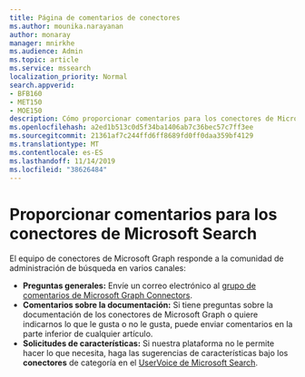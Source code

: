 ```yaml
---
title: Página de comentarios de conectores
ms.author: mounika.narayanan
author: monaray
manager: mnirkhe
ms.audience: Admin
ms.topic: article
ms.service: mssearch
localization_priority: Normal
search.appverid:
- BFB160
- MET150
- MOE150
description: Cómo proporcionar comentarios para los conectores de Microsoft Search
ms.openlocfilehash: a2ed1b513c0d5f34ba1406ab7c36bec57c7ff3ee
ms.sourcegitcommit: 21361af7c244ffd6ff8689fd0ff0daa359bf4129
ms.translationtype: MT
ms.contentlocale: es-ES
ms.lasthandoff: 11/14/2019
ms.locfileid: "38626484"
---
```

# <a name="provide-feedback-for-microsoft-search-connectors"></a>Proporcionar comentarios para los conectores de Microsoft Search

El equipo de conectores de Microsoft Graph responde a la comunidad de administración de búsqueda en varios canales:

* **Preguntas generales:** Envíe un correo electrónico al [grupo de comentarios de Microsoft Graph Connectors](mailto:MicrosoftGraphConnectorsFeedback@service.microsoft.com).
* **Comentarios sobre la documentación:** Si tiene preguntas sobre la documentación de los conectores de Microsoft Graph o quiere indicarnos lo que le gusta o no le gusta, puede enviar comentarios en la parte inferior de cualquier artículo. 
* **Solicitudes de características:** Si nuestra plataforma no le permite hacer lo que necesita, haga las sugerencias de características bajo los **conectores** de categoría en el <a href="https://office365.uservoice.com/forums/925270-microsoft-search" target="_blank" data-linktype="external">UserVoice de Microsoft Search</a>.


